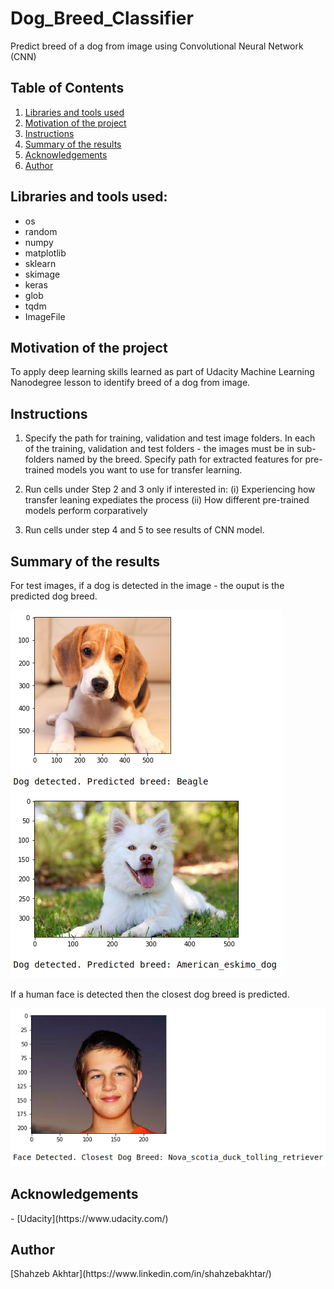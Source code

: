 # Dog_Breed_Classifier
Predict breed of a dog from image using Convolutional Neural Network (CNN)

## Table of Contents
 <ol>
   <li><a href="#head1"> Libraries and tools used</a>
   <li><a href="#head2"> Motivation of the project </a>
   <li><a href="#head3"> Instructions </a>
   <li><a href="#head4"> Summary of the results </a>
   <li><a href="#head5"> Acknowledgements </a>
   <li><a href="#head6"> Author </a>
</ol>

<h2 id="head1"> Libraries and tools used: </h2>
<ul>
 <li> os
 <li> random
 <li> numpy
 <li> matplotlib
 <li> sklearn 
 <li> skimage
 <li> keras    
 <li> glob
 <li> tqdm
 <li> ImageFile
</ul>

<h2 id="head2"> Motivation of the project</h2>
To apply deep learning skills learned as part of Udacity Machine Learning Nanodegree lesson to identify breed of a dog from image.

<h2 id="head3"> Instructions </h2>

1. Specify the path for training, validation and test image folders. In each of the training, validation and test folders - the images must be in sub-folders named by the breed. Specify path for extracted features for pre-trained models you want to use for transfer learning.

2. Run cells under Step 2 and 3 only if interested in: (i) Experiencing how transfer leaning expediates the process (ii) How different pre-trained models perform corparatively

3. Run cells under step 4 and 5 to see results of CNN model.

<h2 id="head4"> Summary of the results </h2>
For test images, if a dog is detected in the image - the ouput is the predicted dog breed.

![dog_classification](screen_shots/dog_classification.png)

If a human face is detected then the closest dog breed is predicted.

![human_classification](screen_shots/human_closest_dog_breed_classification.png)

<h2 id="head5"> Acknowledgements </h2>
- [Udacity](https://www.udacity.com/)

<h2 id="head7"> Author </h2>
[Shahzeb Akhtar](https://www.linkedin.com/in/shahzebakhtar/)
